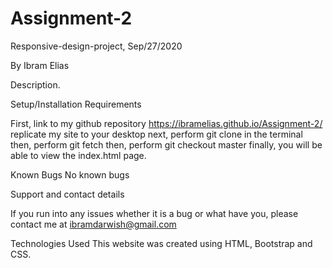 # Assignment-2
Responsive-design-project, Sep/27/2020


By Ibram Elias

Description.

Setup/Installation Requirements

First, link to my github repository https://ibramelias.github.io/Assignment-2/
replicate my site to your desktop
next, perform git clone in the terminal
then, perform git fetch
then, perform git checkout master
finally, you will be able to view the index.html page.

Known Bugs
No known bugs

Support and contact details

If you run into any issues whether it is a bug or what have you, please contact me at ibramdarwish@gmail.com

Technologies Used
This website was created using HTML, Bootstrap and CSS.
